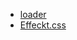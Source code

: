 - [loader](https://github.com/ConnorAtherton/loaders.css)
- [Effeckt.css](https://github.com/h5bp/Effeckt.css)
